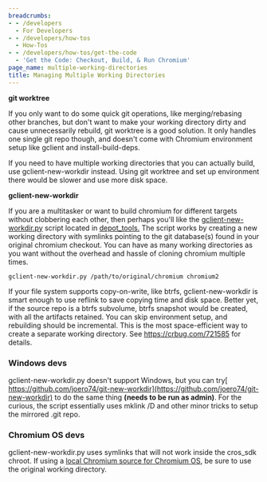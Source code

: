 ```yaml
---
breadcrumbs:
- - /developers
  - For Developers
- - /developers/how-tos
  - How-Tos
- - /developers/how-tos/get-the-code
  - 'Get the Code: Checkout, Build, & Run Chromium'
page_name: multiple-working-directories
title: Managing Multiple Working Directories
---
```


**git worktree**

If you only want to do some quick git operations, like merging/rebasing other
branches, but don't want to make your working directory dirty and cause
unnecessarily rebuild, git worktree is a good solution. It only handles one
single git repo though, and doesn't come with Chromium environment setup like
gclient and install-build-deps.

If you need to have multiple working directories that you can actually build,
use gclient-new-workdir instead. Using git worktree and set up environment there
would be slower and use more disk space.

**gclient-new-workdir**

If you are a multitasker or want to build chromium for different targets without
clobbering each other, then perhaps you'll like the
[gclient-new-workdir.py](https://chromium.googlesource.com/chromium/tools/depot_tools.git/+/master/gclient-new-workdir.py)
script located in
[depot_tools.](http://www.chromium.org/developers/how-tos/depottools) The script
works by creating a new working directory with symlinks pointing to the git
database(s) found in your original chromium checkout. You can have as many
working directories as you want without the overhead and hassle of cloning
chromium multiple times.

```none
gclient-new-workdir.py /path/to/original/chromium chromium2
```

If your file system supports copy-on-write, like btrfs, gclient-new-workdir is
smart enough to use reflink to save copying time and disk space. Better yet, if
the source repo is a btrfs subvolume, btrfs snapshot would be created, with all
the artifacts retained. You can skip environment setup, and rebuilding should be
incremental. This is the most space-efficient way to create a separate working
directory. See <https://crbug.com/721585> for details.

### Windows devs

gclient-new-workdir.py doesn't support Windows, but you can try[
https://github.com/joero74/git-new-workdir](https://github.com/joero74/git-new-workdir)
to do the same thing **(needs to be run as admin)**. For the curious, the script
essentially uses mklink /D and other minor tricks to setup the mirrored .git
repo.

### Chromium OS devs

gclient-new-workdir.py uses symlinks that will not work inside the cros_sdk
chroot. If using a [local Chromium source for Chromium
OS](/chromium-os/developer-guide#TOC-Making-changes-to-non-cros_workon-able-packages),
be sure to use the original working directory.